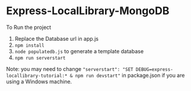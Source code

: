 # Express-LocalLibrary-MongoDB

To Run the project

1. Replace the Database url in app.js
2. `npm install `
3. `node populatedb.js` to generate a template database
4. `npm run serverstart`


Note: you may need to change `"serverstart": "SET DEBUG=express-locallibrary-tutorial:* & npm run devstart"` in package.json if you are using a Windows machine.

